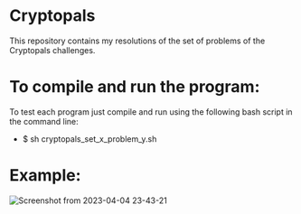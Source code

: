 # Cryptopals
This repository contains my resolutions of the set of problems of the Cryptopals challenges.

# To compile and run the program:
To test each program just compile and run using the following bash script in the command line:  
-  $ sh cryptopals_set_x_problem_y.sh

# Example:
![Screenshot from 2023-04-04 23-43-21](https://user-images.githubusercontent.com/31144077/229938358-444f1645-fc82-4563-a558-810b2756cbde.png)
